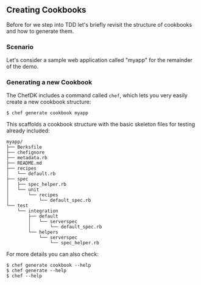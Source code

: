 
## Creating Cookbooks

Before for we step into TDD let's briefly revisit the structure of cookbooks
and how to generate them.

### Scenario

Let's consider a sample web application called "myapp" for the remainder of
the demo.

### Generating a new Cookbook

The ChefDK includes a command called `chef`, which lets you very easily create
a new cookbook structure:
```
$ chef generate cookbook myapp
```

This scaffolds a cookbook structure with the basic skeleton files for
testing already included:
```
myapp/
├── Berksfile
├── chefignore
├── metadata.rb
├── README.md
├── recipes
│   └── default.rb
├── spec
│   ├── spec_helper.rb
│   └── unit
│       └── recipes
│           └── default_spec.rb
└── test
    └── integration
        ├── default
        │   └── serverspec
        │       └── default_spec.rb
        └── helpers
            └── serverspec
                └── spec_helper.rb
```

For more details you can also check:
```
$ chef generate cookbook --help
$ chef generate --help
$ chef --help
```
